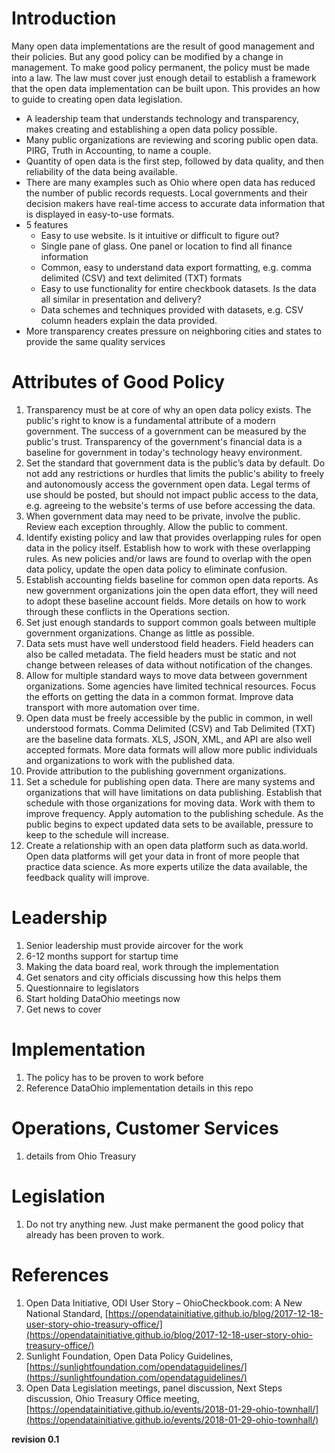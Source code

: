 # Introduction
Many open data implementations are the result of good management and their policies. But any good policy can be modified by a change in management. To make good policy permanent, the policy must be made into a law. The law must cover just enough detail to establish a framework that the open data implementation can be built upon. This provides an how to guide to creating open data legislation.

* A leadership team that understands technology and transparency, makes creating and establishing a open data policy possible.
* Many public organizations are reviewing and scoring public open data. PIRG, Truth in Accounting, to name a couple.
* Quantity of open data is the first step, followed by data quality, and then reliability of the data being available. 
* There are many examples such as Ohio where open data has reduced the number of public records requests. Local governments and their decision makers have real-time access to accurate data information that is displayed in easy-to-use formats.
* 5 features
   * Easy to use website. Is it intuitive or difficult to figure out?
   * Single pane of glass. One panel or location to find all finance information
   * Common, easy to understand data export formatting, e.g. comma delimited (CSV) and text delimited (TXT) formats
   * Easy to use functionality for entire checkbook datasets. Is the data all similar in presentation and delivery?
   * Data schemes and techniques provided with datasets, e.g. CSV column headers explain the data provided.
* More transparency creates pressure on neighboring cities and states to provide the same quality services

# Attributes of Good Policy
1. Transparency must be at core of why an open data policy exists. The public's right to know is a fundamental attribute of a modern government. The success of a government can be measured by the public's trust. Transparency of the government's financial data is a baseline for government in today's technology heavy environment.
1. Set the standard that government data is the public’s data by default. Do not add any restrictions or hurdles that limits the public's ability to freely and autonomously access the government open data. Legal terms of use should be posted, but should not impact public access to the data, e.g. agreeing to the website's terms of use before accessing the data.
1. When government data may need to be private, involve the public. Review each exception throughly. Allow the public to comment.
1. Identify existing policy and law that provides overlapping rules for open data in the policy itself. Establish how to work with these overlapping rules. As new policies and/or laws are found to overlap with the open data policy, update the open data policy to eliminate confusion. 
1. Establish accounting fields baseline for common open data reports. As new government organizations join the open data effort, they will need to adopt these baseline account fields. More details on how to work through these conflicts in the Operations section.
1. Set just enough standards to support common goals between multiple government organizations. Change as little as possible.
1. Data sets must have well understood field headers. Field headers can also be called metadata. The field headers must be static and not change between releases of data without notification of the changes. 
1. Allow for multiple standard ways to move data between government organizations. Some agencies have limited technical resources. Focus the efforts on getting the data in a common format. Improve data transport with more automation over time.
1. Open data must be freely accessible by the public in common, in well understood formats. Comma Delimited (CSV) and Tab Delimited (TXT) are the baseline data formats. XLS, JSON, XML, and API are also well accepted formats. More data formats will allow more public individuals and organizations to work with the published data.
1. Provide attribution to the publishing government organizations. 
1. Set a schedule for publishing open data. There are many systems and organizations that will have limitations on data publishing. Establish that schedule with those organizations for moving data. Work with them to improve frequency. Apply automation to the publishing schedule. As the public begins to expect updated data sets to be available, pressure to keep to the schedule will increase.
1. Create a relationship with an open data platform such as data.world. Open data platforms will get your data in front of more people that practice data science. As more experts utilize the data available, the feedback quality will improve.
     
# Leadership
1. Senior leadership must provide aircover for the work
1. 6-12 months support for startup time
1. Making the data board real, work through the implementation 
  1. Get senators and city officials discussing how this helps them
  1. Questionnaire to legislators
  1. Start holding DataOhio meetings now
  1. Get news to cover

# Implementation
1. The policy has to be proven to work before
1. Reference DataOhio implementation details in this repo
    
# Operations, Customer Services
1. details from Ohio Treasury

# Legislation
1. Do not try anything new. Just make permanent the good policy that already has been proven to work. 
    
# References
1. Open Data Initiative, ODI User Story – OhioCheckbook.com: A New National Standard, [https://opendatainitiative.github.io/blog/2017-12-18-user-story-ohio-treasury-office/](https://opendatainitiative.github.io/blog/2017-12-18-user-story-ohio-treasury-office/)
1. Sunlight Foundation, Open Data Policy Guidelines, [https://sunlightfoundation.com/opendataguidelines/](https://sunlightfoundation.com/opendataguidelines/)
1. Open Data Legislation meetings, panel discussion, Next Steps discussion, Ohio Treasury Office meeting, [https://opendatainitiative.github.io/events/2018-01-29-ohio-townhall/](https://opendatainitiative.github.io/events/2018-01-29-ohio-townhall/)

**revision 0.1**